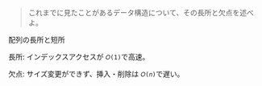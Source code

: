 <!--
<script type="text/javascript" async
  src="https://cdnjs.cloudflare.com/ajax/libs/mathjax/2.7.7/MathJax.js?config=TeX-MML-AM_CHTML">
</script>
-->
>これまでに見たことがあるデータ構造について、その長所と欠点を述べよ。

配列の長所と短所

長所: インデックスアクセスが `𝑂(1)`で高速。

欠点: サイズ変更ができず、挿入・削除は `𝑂(𝑛)`で遅い。